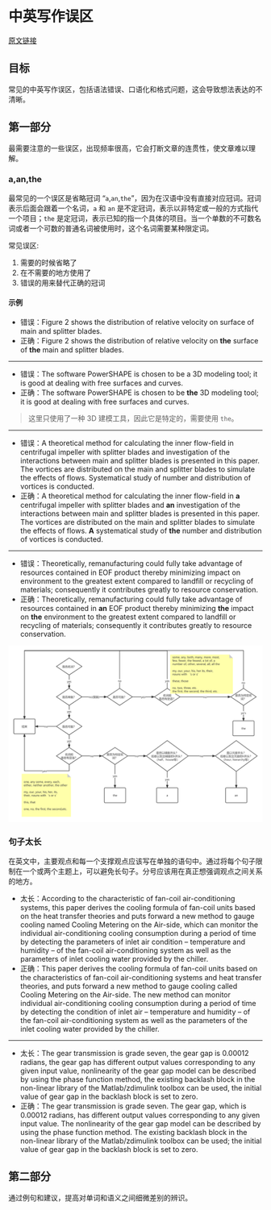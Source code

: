 # 中英写作误区

[原文链接](https://www.chrisyttang.org/assets/misc/The%20Most%20Common%20Habits%20from%20more%20than%20200%20English%20Papers%20written.pdf)

## 目标

常见的中英写作误区，包括语法错误、口语化和格式问题，这会导致想法表达的不清晰。

## 第一部分

最需要注意的一些误区，出现频率很高，它会打断文章的连贯性，使文章难以理解。

### a,an,the

最常见的一个误区是省略冠词 “`a`,`an`,`the`”，因为在汉语中没有直接对应冠词。冠词表示后面会跟着一个名词，`a` 和 `an` 是不定冠词，表示以非特定或一般的方式指代一个项目；`the` 是定冠词，表示已知的指一个具体的项目。当一个单数的不可数名词或者一个可数的普通名词被使用时，这个名词需要某种限定词。

常见误区:

1. 需要的时候省略了
2. 在不需要的地方使用了
3. 错误的用来替代正确的冠词

#### 示例

- 错误：Figure 2 shows the distribution of relative velocity on surface of main and splitter blades.
- 正确：Figure 2 shows the distribution of relative velocity on **the** surface of **the** main and splitter blades.

---

- 错误：The software PowerSHAPE is chosen to be a 3D modeling tool; it is good at dealing with free surfaces and curves.
- 正确：The software PowerSHAPE is chosen to be **the** 3D modeling tool; it is good at dealing with free surfaces and curves.

> 这里只使用了一种 3D 建模工具，因此它是特定的，需要使用 `the`。

---

- 错误：A theoretical method for calculating the inner flow-field in centrifugal impeller with splitter blades and investigation of the interactions between main and splitter blades is presented in this paper. The vortices are distributed on the main and splitter blades to simulate the effects of flows. Systematical study of number and distribution of vortices is conducted.
- 正确：A theoretical method for calculating the inner flow-field in **a** centrifugal impeller with splitter blades and **an** investigation of the interactions between main and splitter blades is presented in this paper. The vortices are distributed on the main and splitter blades to simulate the effects of flows. **A** systematical study of **the** number and distribution of vortices is conducted.

---

- 错误：Theoretically, remanufacturing could fully take advantage of resources contained in EOF product thereby minimizing impact on environment to the greatest extent compared to landfill or recycling of materials; consequently it contributes greatly to resource conservation.
- 正确：Theoretically, remanufacturing could fully take advantage of resources contained in **an** EOF product thereby minimizing **the** impact on **the** environment to the greatest extent compared to landfill or recycling of materials; consequently it contributes greatly to resource conservation.

![如何选择a,an,the](flow.png)

### 句子太长

在英文中，主要观点和每一个支撑观点应该写在单独的语句中。通过将每个句子限制在一个或两个主题上，可以避免长句子。分号应该用在真正想强调观点之间关系的地方。

- 太长：According to the characteristic of fan-coil air-conditioning systems, this paper derives the cooling formula of fan-coil units based on the heat transfer theories and puts forward a new method to gauge cooling named Cooling Metering on the Air-side, which can monitor the individual air-conditioning cooling consumption during a period of time by detecting the parameters of inlet air condition – temperature and humidity – of the fan-coil air-conditioning system as well as the parameters of inlet cooling water provided by the chiller.
- 正确：This paper derives the cooling formula of fan-coil units based on the characteristics of fan-coil air-conditioning systems and heat transfer theories, and puts forward a new method to gauge cooling called Cooling Metering on the Air-side. The new method can monitor individual air-conditioning cooling consumption during a period of time by detecting the condition of inlet air – temperature and humidity – of the fan-coil air-conditioning system as well as the parameters of the inlet cooling water provided by the chiller.

---

- 太长：The gear transmission is grade seven, the gear gap is 0.00012 radians, the gear gap has different output values corresponding to any given input value, nonlinearity of the gear gap model can be described by using the phase function method, the existing backlash block in the non-linear library of the Matlab/zdimulink toolbox can be used, the initial value of gear gap in the backlash block is set to zero.
- 正确：The gear transmission is grade seven. The gear gap, which is 0.00012 radians, has different output values corresponding to any given input value. The nonlinearity of the gear gap model can be described by using the phase function method. The existing backlash block in the non-linear library of the Matlab/zdimulink toolbox can be used; the initial value of gear gap in the backlash block is set to zero.

## 第二部分

通过例句和建议，提高对单词和语义之间细微差别的辨识。
